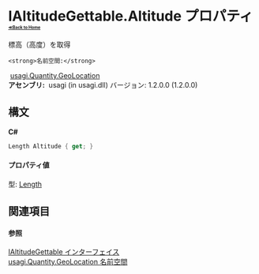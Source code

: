 # IAltitudeGettable.Altitude プロパティ <div style="font-size:30%"><a href="https://github.com/usagi/usagi.cs/blob/master/docs/Home.md">≪Back to Home</a></div> 

標高（高度）を取得


    <strong>名前空間:</strong>
&nbsp;<a href="N_usagi_Quantity_GeoLocation.md">usagi.Quantity.GeoLocation</a><br /><strong>アセンブリ:</strong>
&nbsp;usagi (in usagi.dll) バージョン: 1.2.0.0 (1.2.0.0)

## 構文

**C#**<br />
``` C#
Length Altitude { get; }
```


#### プロパティ値
型: <a href="T_usagi_Quantity_Length.md">Length</a>

## 関連項目


#### 参照
<a href="T_usagi_Quantity_GeoLocation_IAltitudeGettable.md">IAltitudeGettable インターフェイス</a><br /><a href="N_usagi_Quantity_GeoLocation.md">usagi.Quantity.GeoLocation 名前空間</a><br />